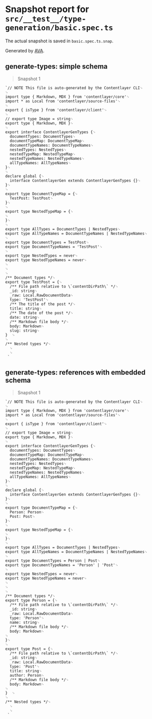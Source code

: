 # Snapshot report for `src/__test__/type-generation/basic.spec.ts`

The actual snapshot is saved in `basic.spec.ts.snap`.

Generated by [AVA](https://avajs.dev).

## generate-types: simple schema

> Snapshot 1

    `// NOTE This file is auto-generated by the Contentlayer CLI␊
    ␊
    import type { Markdown, MDX } from 'contentlayer/core'␊
    import * as Local from 'contentlayer/source-files'␊
    ␊
    export { isType } from 'contentlayer/client'␊
    ␊
    // export type Image = string␊
    export type { Markdown, MDX }␊
    ␊
    export interface ContentlayerGenTypes {␊
      documentTypes: DocumentTypes␊
      documentTypeMap: DocumentTypeMap␊
      documentTypeNames: DocumentTypeNames␊
      nestedTypes: NestedTypes␊
      nestedTypeMap: NestedTypeMap␊
      nestedTypeNames: NestedTypeNames␊
      allTypeNames: AllTypeNames␊
    }␊
    ␊
    declare global {␊
      interface ContentlayerGen extends ContentlayerGenTypes {}␊
    }␊
    ␊
    export type DocumentTypeMap = {␊
      TestPost: TestPost␊
    }␊
    ␊
    export type NestedTypeMap = {␊
    ␊
    }␊
    ␊
    export type AllTypes = DocumentTypes | NestedTypes␊
    export type AllTypeNames = DocumentTypeNames | NestedTypeNames␊
    ␊
    export type DocumentTypes = TestPost␊
    export type DocumentTypeNames = 'TestPost'␊
    ␊
    export type NestedTypes = never␊
    export type NestedTypeNames = never␊
    ␊
    ␊
    ␊
    /** Document types */␊
    export type TestPost = {␊
      /** File path relative to \`contentDirPath\` */␊
      _id: string␊
      _raw: Local.RawDocumentData␊
      type: 'TestPost'␊
      /** The title of the post */␊
      title: string␊
      /** The date of the post */␊
      date: string␊
      /** Markdown file body */␊
      body: Markdown␊
      slug: string␊
    }  ␊
    ␊
    /** Nested types */␊
      ␊
      ␊
     `

## generate-types: references with embedded schema

> Snapshot 1

    `// NOTE This file is auto-generated by the Contentlayer CLI␊
    ␊
    import type { Markdown, MDX } from 'contentlayer/core'␊
    import * as Local from 'contentlayer/source-files'␊
    ␊
    export { isType } from 'contentlayer/client'␊
    ␊
    // export type Image = string␊
    export type { Markdown, MDX }␊
    ␊
    export interface ContentlayerGenTypes {␊
      documentTypes: DocumentTypes␊
      documentTypeMap: DocumentTypeMap␊
      documentTypeNames: DocumentTypeNames␊
      nestedTypes: NestedTypes␊
      nestedTypeMap: NestedTypeMap␊
      nestedTypeNames: NestedTypeNames␊
      allTypeNames: AllTypeNames␊
    }␊
    ␊
    declare global {␊
      interface ContentlayerGen extends ContentlayerGenTypes {}␊
    }␊
    ␊
    export type DocumentTypeMap = {␊
      Person: Person␊
      Post: Post␊
    }␊
    ␊
    export type NestedTypeMap = {␊
    ␊
    }␊
    ␊
    export type AllTypes = DocumentTypes | NestedTypes␊
    export type AllTypeNames = DocumentTypeNames | NestedTypeNames␊
    ␊
    export type DocumentTypes = Person | Post␊
    export type DocumentTypeNames = 'Person' | 'Post'␊
    ␊
    export type NestedTypes = never␊
    export type NestedTypeNames = never␊
    ␊
    ␊
    ␊
    /** Document types */␊
    export type Person = {␊
      /** File path relative to \`contentDirPath\` */␊
      _id: string␊
      _raw: Local.RawDocumentData␊
      type: 'Person'␊
      name: string␊
      /** Markdown file body */␊
      body: Markdown␊
    ␊
    }␊
    ␊
    export type Post = {␊
      /** File path relative to \`contentDirPath\` */␊
      _id: string␊
      _raw: Local.RawDocumentData␊
      type: 'Post'␊
      title: string␊
      author: Person␊
      /** Markdown file body */␊
      body: Markdown␊
    ␊
    }  ␊
    ␊
    /** Nested types */␊
      ␊
      ␊
     `
